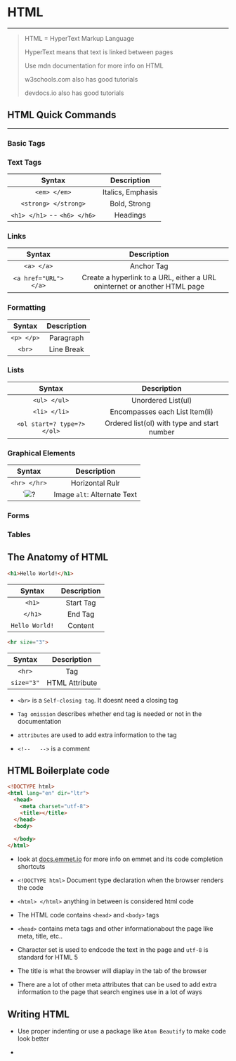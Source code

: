 # HTML

----

> HTML = HyperText Markup Language
>
> HyperText means that text is linked between pages
>
> Use mdn documentation for more info on HTML
> 
> w3schools.com also has good tutorials
> 
> devdocs.io also has good tutorials

## HTML Quick Commands

---

### Basic Tags



### Text Tags

| Syntax      | Description |
| :-----------: | :-----------: |
| `<em> </em>` | Italics, Emphasis |
| `<strong> </strong>` | Bold, Strong | 
| `<h1> </h1>` -- `<h6> </h6>` | Headings |



### Links

| Syntax      | Description |
| :-----------: | :-----------: |
| `<a> </a>` | Anchor Tag |
| `<a href="URL"> </a>` | Create a hyperlink to a URL, either a URL oninternet or another HTML page |

### Formatting


| Syntax      | Description |
| :-----------: | :-----------: |
| `<p> </p>` | Paragraph | 
| `<br>` | Line Break |


### Lists

| Syntax      | Description |
| :-----------: | :-----------: |
| `<ul> </ul>` | Unordered List(ul) |
| `<li> </li>` | Encompasses each List Item(li) |
| `<ol start=? type=?> </ol>` | Ordered list(ol) with type and start number |

### Graphical Elements

| Syntax      | Description |
| :-----------: | :-----------: |
| `<hr> </hr>` | Horizontal Rulr | 
| `<img src=? alt=?> | Image `alt`: Alternate Text  |

### Forms


### Tables



## The Anatomy of HTML

```HTML
<h1>Hello World!</h1>
```

| Syntax      | Description |
| :-----------: | :-----------: |
| `<h1>`      | Start Tag   |
| `</h1>`     | End Tag     |
| `Hello World!` | Content  |


```HTML
<hr size="3">
```

| Syntax      | Description |
| :-----------: | :-----------: |
| `<hr>`      |  Tag   |
| `size="3"`     | HTML Attribute   |

* `<br>` is a `Self-closing tag`. It doesnt need a closing tag

* `Tag omission` describes whether end tag is needed or not in the documentation

* `attributes` are used to add extra information to the tag

* `<!--   -->` is a comment

## HTML Boilerplate code

```HTML
<!DOCTYPE html>
<html lang="en" dir="ltr">
  <head>
    <meta charset="utf-8">
    <title></title>
  </head>
  <body>
    
  </body>
</html>
```
* look at [docs.emmet.io](docs.emmet.io/cheat-sheet) for more info on emmet and its code completion shortcuts

* `<!DOCTYPE html>` Document type declaration when the browser renders the code

* `<html> </html>` anything in between is considered html code

* The HTML code contains `<head>` and `<body>` tags

* `<head>` contains meta tags and other informationabout the page like meta, title, etc..

* Character set is used to endcode the text in the page and `utf-8` is standard for HTML 5

* The title is what the browser will diaplay in the tab of the browser

* There are a lot of other meta attributes that can be used to add extra information to the page that search engines use in a lot of ways
  
## Writing HTML

* Use proper indenting or use a package like `Atom Beautify` to make code look better

* 


